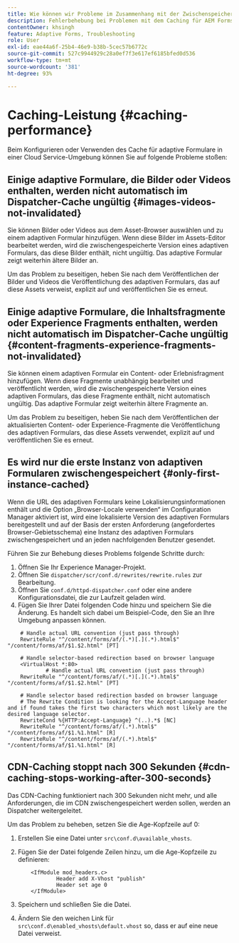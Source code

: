 ```yaml
---
title: Wie können wir Probleme im Zusammenhang mit der Zwischenspeicherung für AEM Forms as a Cloud Service beheben?
description: Fehlerbehebung bei Problemen mit dem Caching für AEM Forms as a Cloud Service.
contentOwner: khsingh
feature: Adaptive Forms, Troubleshooting
role: User
exl-id: eae44a6f-25b4-46e9-b38b-5cec57b6772c
source-git-commit: 527c9944929c28a0ef7f3e617ef6185bfed0d536
workflow-type: tm+mt
source-wordcount: '381'
ht-degree: 93%

---
```


# Caching-Leistung {#caching-performance}

Beim Konfigurieren oder Verwenden des Cache für adaptive Formulare in einer Cloud Service-Umgebung können Sie auf folgende Probleme stoßen:

## Einige adaptive Formulare, die Bilder oder Videos enthalten, werden nicht automatisch im Dispatcher-Cache ungültig {#images-videos-not-invalidated}

Sie können Bilder oder Videos aus dem Asset-Browser auswählen und zu einem adaptiven Formular hinzufügen. Wenn diese Bilder im Assets-Editor bearbeitet werden, wird die zwischengespeicherte Version eines adaptiven Formulars, das diese Bilder enthält, nicht ungültig. Das adaptive Formular zeigt weiterhin ältere Bilder an.

Um das Problem zu beseitigen, heben Sie nach dem Veröffentlichen der Bilder und Videos die Veröffentlichung des adaptiven Formulars, das auf diese Assets verweist, explizit auf und veröffentlichen Sie es erneut.

## Einige adaptive Formulare, die Inhaltsfragmente oder Experience Fragments enthalten, werden nicht automatisch im Dispatcher-Cache ungültig {#content-fragments-experience-fragments-not-invalidated}

Sie können einem adaptiven Formular ein Content- oder Erlebnisfragment hinzufügen. Wenn diese Fragmente unabhängig bearbeitet und veröffentlicht werden, wird die zwischengespeicherte Version eines adaptiven Formulars, das diese Fragmente enthält, nicht automatisch ungültig. Das adaptive Formular zeigt weiterhin ältere Fragmente an.

Um das Problem zu beseitigen, heben Sie nach dem Veröffentlichen der aktualisierten Content- oder Experience-Fragmente die Veröffentlichung des adaptiven Formulars, das diese Assets verwendet, explizit auf und veröffentlichen Sie es erneut.

## Es wird nur die erste Instanz von adaptiven Formularen zwischengespeichert {#only-first-instance-cached}

Wenn die URL des adaptiven Formulars keine Lokalisierungsinformationen enthält und die Option „Browser-Locale verwenden“ im Configuration Manager aktiviert ist, wird eine lokalisierte Version des adaptiven Formulars bereitgestellt und auf der Basis der ersten Anforderung (angefordertes Browser-Gebietsschema) eine Instanz des adaptiven Formulars zwischengespeichert und an jeden nachfolgenden Benutzer gesendet.

Führen Sie zur Behebung dieses Problems folgende Schritte durch:

1. Öffnen Sie Ihr Experience Manager-Projekt.
1. Öffnen Sie `dispatcher/scr/conf.d/rewrites/rewrite.rules` zur Bearbeitung.
1. Öffnen Sie `conf.d/httpd-dispatcher.conf` oder eine andere Konfigurationsdatei, die zur Laufzeit geladen wird.
1. Fügen Sie Ihrer Datei folgenden Code hinzu und speichern Sie die Änderung. Es handelt sich dabei um Beispiel-Code, den Sie an Ihre Umgebung anpassen können.

```shellscript
    # Handle actual URL convention (just pass through)
    RewriteRule "^/content/forms/af/(.*)[.](.*).html$" "/content/forms/af/$1.$2.html" [PT]
    
    # Handle selector-based redirection based on browser language
    <VirtualHost *:80>
            # Handle actual URL convention (just pass through)
    RewriteRule "^/content/forms/af/(.*)[.](.*).html$" "/content/forms/af/$1.$2.html" [PT]

    # Handle selector based redirection basded on browser language
    # The Rewrite Condition is looking for the Accept-Language header and if found takes the first two characters which most likely are the desired language selector.
    RewriteCond %{HTTP:Accept-Language} ^(..).*$ [NC]
    RewriteRule "^/content/forms/af/(.*).html$" "/content/forms/af/$1.%1.html" [R]
    RewriteRule "^/content/forms/af/(.*).html$" "/content/forms/af/$1.%1.html" [R]
```

## CDN-Caching stoppt nach 300 Sekunden {#cdn-caching-stops-working-after-300-seconds}

Das CDN-Caching funktioniert nach 300 Sekunden nicht mehr, und alle Anforderungen, die im CDN zwischengespeichert werden sollen, werden an Dispatcher weitergeleitet.

Um das Problem zu beheben, setzen Sie die Age-Kopfzeile auf 0:

1. Erstellen Sie eine Datei unter `src\conf.d\available_vhosts`.

1. Fügen Sie der Datei folgende Zeilen hinzu, um die Age-Kopfzeile zu definieren:

   ```shellscript
       <IfModule mod_headers.c>
               Header add X-Vhost "publish"
               Header set age 0
       </IfModule>
   ```

1. Speichern und schließen Sie die Datei.
1. Ändern Sie den weichen Link für `src\conf.d\enabled_vhosts\default.vhost` so, dass er auf eine neue Datei verweist.
